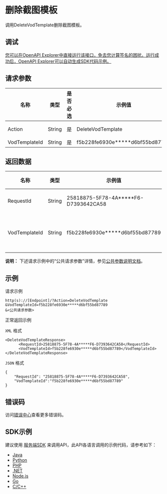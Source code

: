 # 删除截图模板

调用DeleteVodTemplate删除截图模板。

## 调试

[您可以在OpenAPI Explorer中直接运行该接口，免去您计算签名的困扰。运行成功后，OpenAPI Explorer可以自动生成SDK代码示例。](https://api.aliyun.com/#product=vod&api=DeleteVodTemplate&type=RPC&version=2017-03-21)

## 请求参数

|名称|类型|是否必选|示例值|描述|
|--|--|----|---|--|
|Action|String|是|DeleteVodTemplate|系统规定参数，取值：**DeleteVodTemplate**。 |
|VodTemplateId|String|是|f5b228fe6930e\*\*\*\*\*d6bf55bd87789|截图模板ID。 |

## 返回数据

|名称|类型|示例值|描述|
|--|--|---|--|
|RequestId|String|25818875-5F78-4A\*\*\*\*\*F6-D7393642CA58|请求ID。 |
|VodTemplateId|String|f5b228fe6930e\*\*\*\*\*d6bf55bd87789|截图模板ID。 |

**说明：** 下述请求示例中的“公共请求参数”详情，参见[公共参数说明文档](~~44432~~)。

## 示例

请求示例

```
http(s)://[Endpoint]/?Action=DeleteVodTemplate
&VodTemplateId=f5b228fe6930e*****d6bf55bd87789
&<公共请求参数>
```

正常返回示例

`XML` 格式

```
<DeleteVodTemplateResponse>
	  <RequestId>25818875-5F78-4A*****F6-D7393642CA58</RequestId>
	  <VodTemplateId>f5b228fe6930e*****d6bf55bd87789</VodTemplateId>
</DeleteVodTemplateResponse>
```

`JSON` 格式

```
{
    "RequestId": "25818875-5F78-4A*****F6-D7393642CA58",
    "VodTemplateId":"f5b228fe6930e*****d6bf55bd87789"
}
```

## 错误码

访问[错误中心](https://error-center.aliyun.com/status/product/vod)查看更多错误码。

## SDK示例

建议使用 [服务端SDK](~~101789~~) 来调用API，此API各语言调用的示例代码，请参考如下：

-   [Java](https://help.aliyun.com/document_detail/99437.html?spm=a2c4g.11186623.2.17.6504539aw7a5fW#DeleteVodTemplate)
-   [Python](https://help.aliyun.com/document_detail/101218.html?spm=a2c4g.11186623.2.18.6504539aw7a5fW#DeleteVodTemplate)
-   [PHP](https://help.aliyun.com/document_detail/101196.html?spm=a2c4g.11186623.2.19.6504539aw7a5fW#DeleteVodTemplate)
-   [.NET](https://help.aliyun.com/document_detail/100842.html?spm=a2c4g.11186623.2.20.6504539aw7a5fW#DeleteVodTemplate)
-   [Node.js](https://help.aliyun.com/document_detail/101561.html?spm=a2c4g.11186623.2.21.6504539aw7a5fW#DeleteVodTemplate)
-   [Go](https://help.aliyun.com/document_detail/101579.html?spm=a2c4g.11186623.2.22.6504539aw7a5fW#DeleteVodTemplate)
-   [C/C++](https://help.aliyun.com/document_detail/102960.html?spm=a2c4g.11186623.2.23.6504539aw7a5fW#DeleteVodTemplate)


